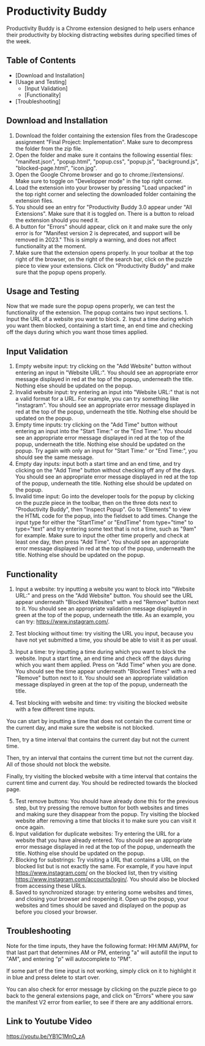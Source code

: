 # Productivity Buddy

Productivity Buddy is a Chrome extension designed to help users enhance their productivity by blocking distracting websites during specified times of the week.

## Table of Contents
- [Download and Installation]
- [Usage and Testing]
    - [Input Validation]
    - [Functionality]
- [Troubleshooting]

## Download and Installation

1. Download the folder containing the extension files from the Gradescope assignment "Final Project: Implementation". Make sure to decompress the folder from the zip file.
2. Open the folder and make sure it contains the following essential files: "manifest.json", "popup.html", "popup.css", "popup.js", "background.js", "blocked-page.html", "icon.jpg". 
2. Open the Google Chrome browser and go to chrome://extensions/. Make sure to toggle on "Developper mode" in the top right corner.
3. Load the extension into your browser by pressing "Load unpacked" in the top right corner and selecting the downloaded folder containing the extension files. 
4. You should see an entry for "Productivity Buddy 3.0 appear under "All Extensions". Make sure that it is toggled on. There is a button to reload the extension should you need it.
5. A button for "Errors" should appear, click on it and make sure the only error is for "Manifest version 2 is deprecated, and support will be removed in 2023." This is simply a warning, and does not affect functionality at the moment.
5. Make sure that the extension opens properly. In your toolbar at the top right of the browser, on the right of the search bar, click on the puzzle piece to view your extensions. Click on "Productivity Buddy" and make sure that the popup opens properly.

## Usage and Testing
Now that we made sure the popup opens properly, we can test the functionality of the extension. The popup contains two input sections. 1. Input the URL of a website you want to block. 2. Input a time during which you want them blocked, containing a start time, an end time and checking off the days during which you want those times applied. 

## Input Validation

1. Empty website input: try clicking on the "Add Website" button without entering an input in "Website URL:". You should see an appropriate error message displayed in red at the top of the popup, underneath the title. Nothing else should be updated on the popup.
2. Invalid website input: try entering an input into "Website URL:" that is not a valid format for a URL. For example, you can try something like "instagram". You should see an appropriate error message displayed in red at the top of the popup, underneath the title. Nothing else should be updated on the popup.
3. Empty time inputs: try clicking on the "Add Time" button without entering an input into the "Start Time:" or the "End Time:". You should see an appropriate error message displayed in red at the top of the popup, underneath the title. Nothing else should be updated on the popup. Try again with only an input for "Start Time:" or "End Time:", you should see the same message.
4. Empty day inputs: input both a start time and an end time, and try clicking on the "Add Time" button without checking off any of the days. You should see an appropriate error message displayed in red at the top of the popup, underneath the title. Nothing else should be updated on the popup.
5. Invalid time input: Go into the developer tools for the popup by clicking on the puzzle piece in the toolbar, then on the three dots next to "Productivity Buddy", then "Inspect Popup". Go to "Elements" to view the HTML code for the popup, into the fieldset to add times. Change the input type for either the "StartTime" or "EndTime" from type="time" to type="text" and try entering some text that is not a time, such as "9am" for example. Make sure to input the other time properly and check at least one day, then press "Add Time". You should see an appropriate error message displayed in red at the top of the popup, underneath the title. Nothing else should be updated on the popup.

## Functionality

1. Input a website: try inputting a website you want to block into "Website URL:" and press on the "Add Website" button. You should see the URL appear underneath "Blocked Websites" with a red "Remove" button next to it. You should see an appropriate validation message displayed in green at the top of the popup, underneath the title. As an example, you can try: https://www.instagram.com/. 
2. Test blocking without time: try visiting the URL you input, because you have not yet submitted a time, you should be able to visit it as per usual.
3. Input a time: try inputting a time during which you want to block the website. Input a start time, an end time and check off the days during which you want them applied. Press on "Add Time" when you are done. You should see the time appear underneath "Blocked Times" with a red "Remove" button next to it. You should see an appropriate validation message displayed in green at the top of the popup, underneath the title.

4. Test blocking with website and time: try visiting the blocked website with a few different time inputs. 

You can start by inputting a time that does not contain the current time or the current day, and make sure the website is not blocked. 

Then, try a time interval that contains the current day but not the current time. 

Then, try an interval that contains the current time but not the current day. All of those should not block the website. 

Finally, try visiting the blocked website with a time interval that contains the current time and current day. You should be redirected towards the blocked page.

5. Test remove buttons: You should have already done this for the previous step, but try pressing the remove button for both websites and times and making sure they disappear from the popup. Try visiting the blocked website after removing a time that blocks it to make sure you can visit it once again.
6. Input validation for duplicate websites: Try entering the URL for a website that you have already entered. You should see an appropriate error message displayed in red at the top of the popup, underneath the title. Nothing else should be updated on the popup.
7. Blocking for substrings: Try visiting a URL that contains a URL on the blocked list but is not exactly the same. For example, if you have input https://www.instagram.com/ on the blocked list, then try visiting https://www.instagram.com/accounts/login/. You should also be blocked from accessing these URLs.
8. Saved to synchronized storage: try entering some websites and times, and closing your browser and reopening it. Open up the popup, your websites and times should be saved and displayed on the popup as before you closed your browser.

## Troubleshooting

Note for the time inputs, they have the following format: HH:MM AM/PM, for that last part that determines AM or PM, entering "a" will autofill the input to "AM", and entering "p" will autocomplete to "PM". 

If some part of the time input is not working, simply click on it to highlight it in blue and press delete to start over.

You can also check for error message by clicking on the puzzle piece to go back to the general extensions page, and click on "Errors" where you saw the manifest V2 error from earlier, to see if there are any additional errors.

## Link to Youtube Video
https://youtu.be/YB1C1MnO_zA
